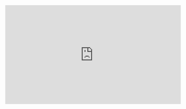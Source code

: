<iframe width="560" height="315" src="https://www.youtube.com/embed/crw15de2b_I" frameborder="0" allow="accelerometer; autoplay; clipboard-write; encrypted-media; gyroscope; picture-in-picture" allowfullscreen></iframe>